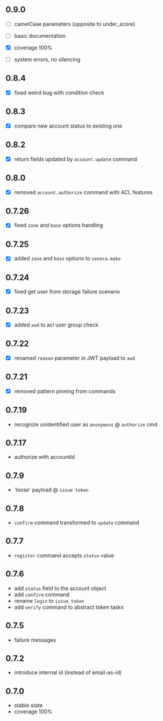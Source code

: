 0.9.0
-----
- [ ] camelCase parameters (opposite to under_score)
- [ ] basic documentation
- [x] coverage 100%
- [ ] system errors, no silencing


0.8.4
-----
 - [x] fixed weird bug with condition check
 
 
 0.8.3
-----
 - [x] compare new account status to existing one


0.8.2
-----
 - [x] return fields updated by `account.update` command


0.8.0
-----
 - [x] removed `account.authorize` command with ACL features


0.7.26
------
- [x] fixed `zone` and `base` options handling


0.7.25
------
- [x] added `zone` and `base` options to `seneca.make`


0.7.24
------
- [x] fixed get user from storage failure scenario


0.7.23
------
- [x] added `aud` to acl user group check


0.7.22
------
- [x] renamed `reason` parameter in JWT payload to `aud`


0.7.21
------
- [x] removed pattern pinning from commands


0.7.19
------
- recognize unidentified user as `anonymous` @ `authorize` cmd


0.7.17
------
- authorize with accountId


0.7.9
-----
- 'loose' payload @ `issue token`


0.7.8
-----
- `confirm` command transformed to `update` command


0.7.7
-----
- `register` command accepts `status` value


0.7.6
-----
- add `status` field to the account object
- add `confirm` command
- rename `login` to `issue_token`
- add `verify` command to abstract token tasks


0.7.5
-----
- failure messages


0.7.2
-----
- introduce internal id (instead of email-as-id)


0.7.0
-----
- stable state
- coverage 100%
